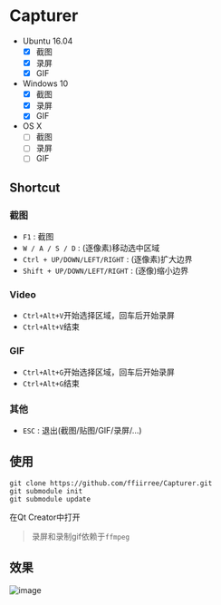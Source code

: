 # Capturer
- Ubuntu 16.04
    - [x] 截图
    - [x] 录屏
    - [x] GIF
- Windows 10
    - [x] 截图
    - [x] 录屏
    - [x] GIF
- OS X
    - [ ] 截图
    - [ ] 录屏
    - [ ] GIF

## Shortcut
### 截图
 - `F1` : 截图
 - `W / A / S / D` : (逐像素)移动选中区域
 - `Ctrl + UP/DOWN/LEFT/RIGHT` : (逐像素)扩大边界
 - `Shift + UP/DOWN/LEFT/RIGHT` : (逐像)缩小边界

### Video
 - `Ctrl+Alt+V`开始选择区域，回车后开始录屏
 - `Ctrl+Alt+V`结束

### GIF
 - `Ctrl+Alt+G`开始选择区域，回车后开始录屏
 - `Ctrl+Alt+G`结束

### 其他
 - `ESC` : 退出(截图/贴图/GIF/录屏/...)

## 使用
```
git clone https://github.com/ffiirree/Capturer.git
git submodule init
git submodule update
```
在Qt Creator中打开

> 录屏和录制gif依赖于`ffmpeg`

## 效果
![image](https://github.com/ffiirree/Capturer/blob/master/capturer.gif)